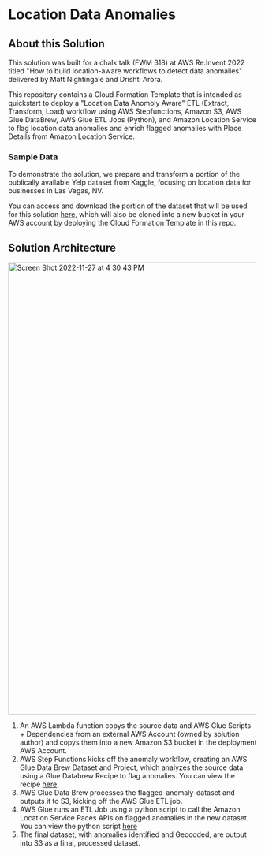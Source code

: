 # Location Data Anomalies

## About this Solution
This solution was built for a chalk talk (FWM 318) at AWS Re:Invent 2022 titled "How to build location-aware workflows to detect data anomalies" delivered by Matt Nightingale and Drishti Arora.

This repository contains a Cloud Formation Template that is intended as quickstart to deploy a "Location Data Anomoly Aware" ETL (Extract, Transform, Load) workflow using AWS Stepfunctions, Amazon S3, AWS Glue DataBrew, AWS Glue ETL Jobs (Python), and Amazon Location Service to flag location data anomalies and enrich flagged anomalies with Place Details from Amazon Location Service. 

### Sample Data

To demonstrate the solution, we prepare and transform a portion of the publically available Yelp dataset from Kaggle, focusing on location data for businesses in Las Vegas, NV.

You can access and download the portion of the dataset that will be used for this solution [here](https://location-anomaly-resources.s3.amazonaws.com/artifacts/source/las_vegas_yelp_business.csv), which will also be cloned into a new bucket in your AWS account by deploying the Cloud Formation Template in this repo.

## Solution Architecture
<img width="917" alt="Screen Shot 2022-11-27 at 4 30 43 PM" src="https://user-images.githubusercontent.com/73195085/204168522-595f0ba8-e023-4b87-8925-58e30e677c2e.png">

 
1. An AWS Lambda function copys the source data and AWS Glue Scripts + Dependencies from an external AWS Account (owned by solution author) and copys them into a new Amazon S3 bucket in the deployment AWS Account.
2. AWS Step Functions kicks off the anomaly workflow, creating an AWS Glue Data Brew Dataset and Project, which analyzes the source data using a Glue Databrew Recipe to flag anomalies. You can view the recipe [here]().
3. AWS Glue Data Brew processes the flagged-anomaly-dataset and outputs it to S3, kicking off the AWS Glue ETL job.
4. AWS Glue runs an ETL Job using a python script to call the Amazon Location Service Paces APIs on flagged anomalies in the new dataset. You can view the python script [here](https://github.com/aws-samples/location-data-anomalies/blob/main/glue-etl-script.py)
5. The final dataset, with anomalies identified and Geocoded, are output into S3 as a final, processed dataset.




